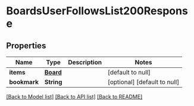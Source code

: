 # BoardsUserFollowsList200Response

## Properties
Name | Type | Description | Notes
------------ | ------------- | ------------- | -------------
**items** | [**Board**](Board.md) |  | [default to null]
**bookmark** | **String** |  | [optional] [default to null]

[[Back to Model list]](../README.md#documentation-for-models) [[Back to API list]](../README.md#documentation-for-api-endpoints) [[Back to README]](../README.md)


